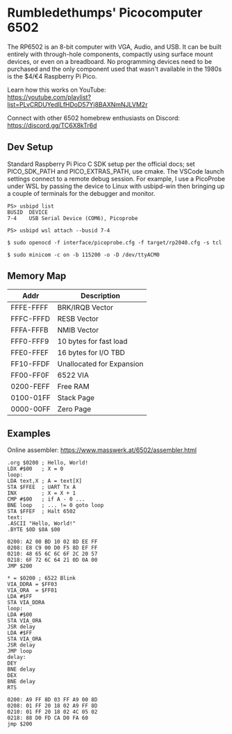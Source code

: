 # Rumbledethumps' Picocomputer 6502

The RP6502 is an 8-bit computer with VGA, Audio, and USB. It can be built entirely with through-hole components, compactly using surface mount devices, or even on a breadboard. No programming devices need to be purchased and the only component used that wasn't available in the 1980s is the $4/€4 Raspberry Pi Pico.

Learn how this works on YouTube:<br>
https://youtube.com/playlist?list=PLvCRDUYedILfHDoD57Yj8BAXNmNJLVM2r

Connect with other 6502 homebrew enthusiasts on Discord:<br>
https://discord.gg/TC6X8kTr6d

## Dev Setup
Standard Raspberry Pi Pico C SDK setup per the official docs; set PICO_SDK_PATH and PICO_EXTRAS_PATH, use cmake. The VSCode launch settings connect to a remote debug session. For example, I use a PicoProbe under WSL by passing the device to Linux with usbipd-win then bringing up a couple of terminals for the debugger and monitor.

```
PS> usbipd list
BUSID  DEVICE
7-4    USB Serial Device (COM6), Picoprobe

PS> usbipd wsl attach --busid 7-4
```
```
$ sudo openocd -f interface/picoprobe.cfg -f target/rp2040.cfg -s tcl
```
```
$ sudo minicom -c on -b 115200 -o -D /dev/ttyACM0
```

## Memory Map

| Addr | Description
| - | -
| FFFE-FFFF | BRK/IRQB Vector
| FFFC-FFFD | RESB Vector
| FFFA-FFFB | NMIB Vector
| FFF0-FFF9 | 10 bytes for fast load
| FFE0-FFEF | 16 bytes for I/O TBD
| FF10-FFDF | Unallocated for Expansion
| FF00-FF0F | 6522 VIA
| 0200-FEFF | Free RAM
| 0100-01FF | Stack Page
| 0000-00FF | Zero Page

## Examples
Online assembler:
https://www.masswerk.at/6502/assembler.html
```
.org $0200 ; Hello, World!
LDX #$00   ; X = 0
loop:
LDA text,X ; A = text[X]
STA $FFEE  ; UART Tx A
INX        ; X = X + 1
CMP #$00   ; if A - 0 ...
BNE loop   ; ... != 0 goto loop
STA $FFEF  ; Halt 6502
text:
.ASCII "Hello, World!"
.BYTE $0D $0A $00
```
```
0200: A2 00 BD 10 02 8D EE FF
0208: E8 C9 00 D0 F5 8D EF FF
0210: 48 65 6C 6C 6F 2C 20 57
0218: 6F 72 6C 64 21 0D 0A 00
JMP $200
```

```
* = $0200 ; 6522 Blink
VIA_DDRA = $FF03
VIA_ORA  = $FF01
LDA #$FF
STA VIA_DDRA
loop:
LDA #$00
STA VIA_ORA
JSR delay
LDA #$FF
STA VIA_ORA
JSR delay
JMP loop
delay:
DEY
BNE delay
DEX
BNE delay
RTS
```
```
0200: A9 FF 8D 03 FF A9 00 8D
0208: 01 FF 20 18 02 A9 FF 8D
0210: 01 FF 20 18 02 4C 05 02
0218: 88 D0 FD CA D0 FA 60
jmp $200
```
